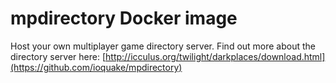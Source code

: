 # mpdirectory Docker image

Host your own multiplayer game directory server. Find out more about the directory server here:
[http://icculus.org/twilight/darkplaces/download.html](https://github.com/ioquake/mpdirectory)
